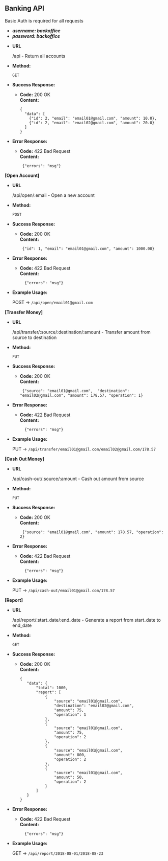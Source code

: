 **Banking API**
----
  Basic Auth is required for all requests

  - ***username: backoffice***
  - ***password: backoffice***

* **URL**

  /api - Return all accounts

* **Method:**

  `GET`

* **Success Response:**

  * **Code:** 200 OK <br />
    **Content:**
    ```
    {
      "data": [
        {"id": 2, "email": "email01@gmail.com", "amount": 10.0},
        {"id": 2, "email": "email02@gmail.com", "amount": 20.0}
      ]
    }
    ```

* **Error Response:**

  * **Code:** 422 Bad Request <br />
    **Content:**
    ```
     {"errors": "msg"}
    ```

**[Open Account]**

  * **URL**

    /api/open/:email - Open a new account

  * **Method:**

      `POST`

  * **Success Response:**

    * **Code:** 200 OK <br />
      **Content:**
      ```
       {"id": 1, "email": "email01@gmail.com", "amount": 1000.00}      
      ```

  * **Error Response:**

    * **Code:** 422 Bad Request <br />
      **Content:**
      ```
        {"errors": "msg"}
      ```
  * **Example Usage:**

    POST -> `/api/open/email01@gmail.com`

**[Transfer Money]**

  * **URL**

    /api/transfer/:source/:destination/:amount - Transfer amount from source to destination

  * **Method:**

      `PUT`

  * **Success Response:**

    * **Code:** 200 OK <br />
      **Content:**
      ```
       {"source": "email01@gmail.com",  "destination": "email02@gmail.com", "amount": 178.57, "operation": 1}      
      ```

  * **Error Response:**

    * **Code:** 422 Bad Request <br />
      **Content:**
      ```
        {"errors": "msg"}
      ```
  * **Example Usage:**

    PUT -> `/api/transfer/email01@gmail.com/email02@gmail.com/178.57`


**[Cash Out Money]**

  * **URL**

    /api/cash-out/:source/:amount - Cash out amount from source

  * **Method:**

      `PUT`

  * **Success Response:**

    * **Code:** 200 OK <br />
      **Content:**
      ```
       {"source": "email01@gmail.com", "amount": 178.57, "operation": 2}      
      ```

  * **Error Response:**

    * **Code:** 422 Bad Request <br />
      **Content:**
      ```
        {"errors": "msg"}
      ```
  * **Example Usage:**

    PUT -> `/api/cash-out/email01@gmail.com/178.57`

**[Report]**

  * **URL**

    /api/report/:start_date/:end_date - Generate a report from start_date to end_date

  * **Method:**

      `GET`

  * **Success Response:**

    * **Code:** 200 OK <br />
      **Content:**
      ```
      {
         "data": {
             "total": 1000,
             "report": [
                 {
                     "source": "email01@gmail.com",
                     "destination": "email02@gmail.com",
                     "amount": 75,
                     "operation": 1
                 },
                 {
                     "source": "email01@gmail.com",
                     "amount": 75,
                     "operation": 2
                 },
                 {
                     "source": "email01@gmail.com",
                     "amount": 800,
                     "operation": 2
                 },
                 {
                     "source": "email01@gmail.com",
                     "amount": 50,
                     "operation": 2
                 }
             ]
         }
      }   
      ```

  * **Error Response:**

    * **Code:** 422 Bad Request <br />
      **Content:**
      ```
        {"errors": "msg"}
      ```
  * **Example Usage:**

    GET -> `/api/report/2018-08-01/2018-08-23`

